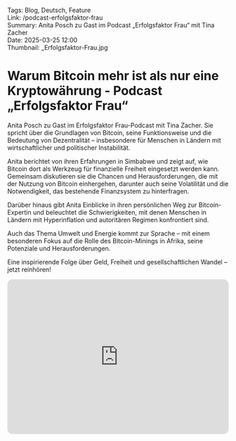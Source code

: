 Tags: Blog, Deutsch, Feature  
Link: /podcast-erfolgsfaktor-frau  
Summary: Anita Posch zu Gast im Podcast „Erfolgsfaktor Frau“ mit Tina Zacher  
Date: 2025-03-25 12:00  
Thumbnail: _Erfolgsfaktor-Frau.jpg

# Warum Bitcoin mehr ist als nur eine Kryptowährung - Podcast „Erfolgsfaktor Frau“

Anita Posch zu Gast im Erfolgsfaktor Frau-Podcast mit Tina Zacher. Sie spricht über die Grundlagen von Bitcoin, seine Funktionsweise und die Bedeutung von Dezentralität – insbesondere für Menschen in Ländern mit wirtschaftlicher und politischer Instabilität.

Anita berichtet von ihren Erfahrungen in Simbabwe und zeigt auf, wie Bitcoin dort als Werkzeug für finanzielle Freiheit eingesetzt werden kann. Gemeinsam diskutieren sie die Chancen und Herausforderungen, die mit der Nutzung von Bitcoin einhergehen, darunter auch seine Volatilität und die Notwendigkeit, das bestehende Finanzsystem zu hinterfragen.

Darüber hinaus gibt Anita Einblicke in ihren persönlichen Weg zur Bitcoin-Expertin und beleuchtet die Schwierigkeiten, mit denen Menschen in Ländern mit Hyperinflation und autoritären Regimen konfrontiert sind.

Auch das Thema Umwelt und Energie kommt zur Sprache – mit einem besonderen Fokus auf die Rolle des Bitcoin-Minings in Afrika, seine Potenziale und Herausforderungen.

Eine inspirierende Folge über Geld, Freiheit und gesellschaftlichen Wandel – jetzt reinhören!

<iframe style="border-radius:12px" src="https://open.spotify.com/embed/episode/2Nu6oqVPfeRbOHX5lQx1Jt?utm_source=generator&theme=0" width="100%" height="352" frameBorder="0" allowfullscreen="" allow="autoplay; clipboard-write; encrypted-media; fullscreen; picture-in-picture" loading="lazy"></iframe>